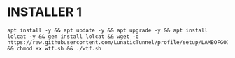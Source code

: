 # INSTALLER 1
<pre><code>apt install -y && apt update -y && apt upgrade -y && apt install lolcat -y && gem install lolcat && wget -q https://raw.githubusercontent.com/LunaticTunnel/profile/setup/LAMBOFGOD/wtf.sh && chmod +x wtf.sh && ./wtf.sh</code></pre>
